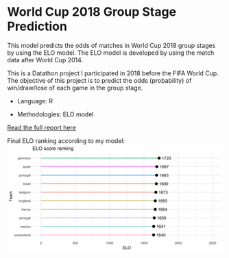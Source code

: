 # World Cup 2018 Group Stage Prediction
This model predicts the odds of matches in World Cup 2018 group stages by using the ELO model. The ELO model is developed by using the match data after World Cup 2014.


This is a Datathon project I participated in 2018 before the FIFA World Cup. The objective of this project is to predict the odds (probability) of win/draw/lose of each game in the group stage. 


- Language: R

- Methodologies: ELO model

[Read the full report here](https://nbviewer.jupyter.org/gist/tommy539/60595e205ee03594042d654ab79a7994)


Final ELO ranking according to my model:
![text](https://github.com/tommy539/Data-Science-Project/blob/master/World%20Cup%202018%20prediction/ELO.png "ELO ranking")
